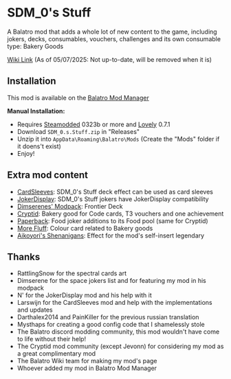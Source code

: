 # SDM_0's Stuff

A Balatro mod that adds a whole lot of new content to the game, including jokers, decks, consumables, vouchers, challenges and its own consumable type: Bakery Goods

[Wiki Link](https://balatromods.miraheze.org/wiki/SDM_0%27s_Stuff) (As of 05/07/2025: Not up-to-date, will be removed when it is)

## Installation
This mod is available on the [Balatro Mod Manager](https://github.com/skyline69/balatro-mod-manager)

__Manual Installation:__
- Requires [Steamodded](https://github.com/Steamopollys/Steamodded/) 0323b or more and [Lovely](https://github.com/ethangreen-dev/lovely-injector) 0.7.1
- Download `SDM_0.s.Stuff.zip` in "Releases"
- Unzip it into `AppData\Roaming\Balatro\Mods` (Create the "Mods" folder if it doens't exist)
- Enjoy!

## Extra mod content
 - [CardSleeves](https://github.com/larswijn/CardSleeves): SDM_0's Stuff deck effect can be used as card sleeves
 - [JokerDisplay](https://github.com/nh6574/JokerDisplay): SDM_0's Stuff jokers have JokerDisplay compatibility
 - [Dimserenes' Modpack](https://github.com/Dimserene/Dimserenes-Modpack): Frontier Deck
 - [Cryptid](https://github.com/SpectralPack/Cryptid): Bakery good for Code cards, T3 vouchers and one achievement
 - [Paperback](https://github.com/Balatro-Paperback/paperback): Food joker additions to its Food pool (same for Cryptid)
 - [More Fluff](https://github.com/notmario/MoreFluff): Colour card related to Bakery goods
 - [Aikoyori's Shenanigans](https://github.com/Aikoyori/Balatro-Aikoyoris-Shenanigans): Effect for the mod's self-insert legendary

## Thanks
- RattlingSnow for the spectral cards art
- Dimserene for the space jokers list and for featuring my mod in his modpack
- N' for the JokerDisplay mod and his help with it
- Larswijn for the CardSleeves mod and help with the implementations and updates
- Darthalex2014 and PainKiller for the previous russian translation
- Mysthaps for creating a good config code that I shamelessly stole
- The Balatro discord modding community, this mod wouldn't have come to life without their help!
- The Cryptid mod community (except Jevonn) for considering my mod as a great complimentary mod
- The Balatro Wiki team for making my mod's page
- Whoever added my mod in Balatro Mod Manager
